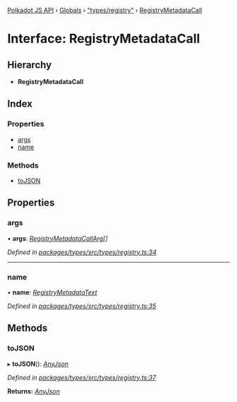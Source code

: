 [Polkadot JS API](../README.md) › [Globals](../globals.md) › ["types/registry"](../modules/_types_registry_.md) › [RegistryMetadataCall](_types_registry_.registrymetadatacall.md)

# Interface: RegistryMetadataCall

## Hierarchy

* **RegistryMetadataCall**

## Index

### Properties

* [args](_types_registry_.registrymetadatacall.md#args)
* [name](_types_registry_.registrymetadatacall.md#name)

### Methods

* [toJSON](_types_registry_.registrymetadatacall.md#tojson)

## Properties

###  args

• **args**: *[RegistryMetadataCallArg](_types_registry_.registrymetadatacallarg.md)[]*

*Defined in [packages/types/src/types/registry.ts:34](https://github.com/polkadot-js/api/blob/ad6b8280a2/packages/types/src/types/registry.ts#L34)*

___

###  name

• **name**: *[RegistryMetadataText](_types_registry_.registrymetadatatext.md)*

*Defined in [packages/types/src/types/registry.ts:35](https://github.com/polkadot-js/api/blob/ad6b8280a2/packages/types/src/types/registry.ts#L35)*

## Methods

###  toJSON

▸ **toJSON**(): *[AnyJson](../modules/_types_helpers_.md#anyjson)*

*Defined in [packages/types/src/types/registry.ts:37](https://github.com/polkadot-js/api/blob/ad6b8280a2/packages/types/src/types/registry.ts#L37)*

**Returns:** *[AnyJson](../modules/_types_helpers_.md#anyjson)*
